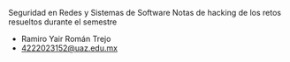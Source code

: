 Seguridad en Redes y Sistemas de Software
Notas de hacking de los retos resueltos durante el semestre
- Ramiro Yair Román Trejo
- 4222023152@uaz.edu.mx